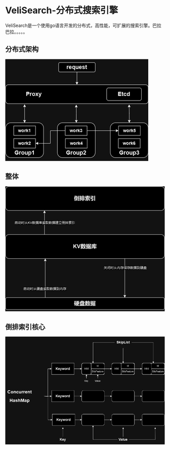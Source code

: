 # VeliSearch-分布式搜索引擎
VeliSearch是一个使用go语言开发的分布式，高性能，可扩展的搜索引擎。巴拉巴拉。。。。。
## 分布式架构
![](./docs/index_dist.drawio.png)
## 整体
![](./docs/kvdb_back.drawio.png)
## 倒排索引核心
![](./docs/index.drawio_back.png)

